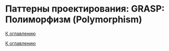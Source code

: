 # Паттерны проектирования: GRASP: Полиморфизм (Polymorphism)

<!--
https://ru.wikipedia.org/wiki/GRASP
https://alishoff.com/blog/365
https://bool.dev/blog/detail/grasp-printsipy
https://habr.com/ru/articles/92570/
https://habr.com/ru/articles/38323/
-->

[К оглавлению](../../README.md)



[К оглавлению](../../README.md)
